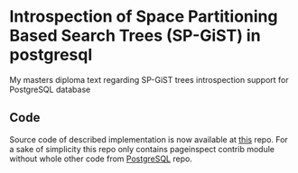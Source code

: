 # Introspection of Space Partitioning Based Search Trees (SP-GiST) in postgresql
My masters diploma text regarding SP-GiST trees introspection support for PostgreSQL database

## Code

Source code of described implementation is now available at [this](https://github.com/Contramund/pageinspect-with-spgist) repo. For a sake of simplicity this repo only contains pageinspect contrib module without whole other code from [PostgreSQL](https://github.com/postgres/postgres) repo.
